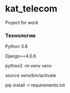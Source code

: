 # kat_telecom
Project for work

### Технологии
Python 3.8

Django==4.0.6


python3 -m venv venv

source venv/bin/activate


pip install -r requirements.txt
